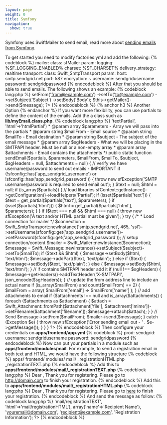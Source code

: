 ```yaml
---
layout: page
weight: 0
title: Symfony
navigation:
  show: true
---
```


Symfony uses SwiftMailer to send email, read more about [sending emails from Symfony](http://www.symfony-project.org/gentle-introduction/1_4/en/11-Emails).

To get started you need to modify factories.yml and add the following: {% codeblock %}
mailer: class: sfMailer param: logging: %SF_LOGGING_ENABLED% charset: %SF_CHARSET% delivery_strategy: realtime transport: class: Swift_SmtpTransport param: host: smtp.sendgrid.net port: 587 encryption: \~ username: sendgridusername password: sendgridpassword
{% endcodeblock %} After that you should be able to send emails. The following shows an example: {% codeblock lang:php %} <?php $message="Swift_Message::newInstance()" - ?>setFrom('from@example.com') -\>setTo('to@example.com') -\>setSubject('Subject') -\>setBody('Body'); \$this-\>getMailer()-\>send(\$message); ?\> {% endcodeblock %} 
{% anchor h3 %} Another Option {% endanchor %}
 If you want more flexibility, you can use partials to define the content of the emails. Add the a class such as **lib/myEmail.class.php**. {% codeblock lang:php %} <?php class myemail { ** * library to facilitate email messages being sent out, sendmail deprecated in symfony 1.2 * * @param string $partial - array with html and text partials ie array('text' ?>'textPartial', 'html'=\>'htmlPartial') \* @param array \$parameters - Array we will pass into the partials \* @param string \$mailFrom - Email source \* @param string \$mailTo - Email destination \* @param string \$subject - The subject of the email message \* @param array \$sgHeaders - What we will be placing in the SMTPAPI header. Must be null or a non-empty array \* @param array \$attachments - Email contains the attachments \*/ public static function sendEmail(\$partials, \$parameters, \$mailFrom, \$mailTo, \$subject, \$sgHeaders = null, \$attachments = null) { // verify we have username/password to send out emails - IMPORTANT if (!sfconfig::has('app\_sendgrid\_username') or !sfconfig::has('app\_sendgrid\_password')) { throw new sfException('SMTP username/password is required to send email out'); } \$text = null; \$html = null; if (is\_array(\$partials)) { // load libraries sfContext::getInstance()-\>getConfiguration()-\>loadHelpers('Partial'); if (isset(\$partials['text'])) { \$text = get\_partial(\$partials['text'], \$parameters); } if (isset(\$partials['html'])) { \$html = get\_partial(\$partials['html'], \$parameters); } } if (\$text === null && \$html === null) { throw new sfException('A text and/or HTML partial must be given'); } try { /\* \* Load connection for mailer \*/ \$connection = Swift\_SmtpTransport::newInstance('smtp.sendgrid.net', 465, 'ssl')-\>setUsername(sfconfig::get('app\_sendgrid\_username'))-\>setPassword(sfconfig::get('app\_sendgrid\_password')); // setup connection/content \$mailer = Swift\_Mailer::newInstance(\$connection); \$message = Swift\_Message::newInstance()-\>setSubject(\$subject)-\>setTo(\$mailTo); if (\$text && \$html) { \$message-\>setBody(\$html, 'text/html'); \$message-\>addPart(\$text, 'text/plain'); } else if (\$text) { \$message-\>setBody(\$text, 'text/plain'); } else { \$message-\>setBody(\$html, 'text/html'); } // if contains SMTPAPI header add it if (null !== \$sgHeaders) { \$message-\>getHeaders()-\>addTextHeader('X-SMTPAPI', json\_encode(\$sgHeaders)); } // update the from address line to include an actual name if (is\_array(\$mailFrom) and count(\$mailFrom) == 2) { \$mailFrom = array( \$mailFrom['email'] =\> \$mailFrom['name'] ); } // add attachments to email if (\$attachments !== null and is\_array(\$attachments)) { foreach (\$attachments as \$attachment) { \$attach = Swift\_Attachment::fromPath(\$attachment['file'], \$attachment['mime'])-\>setFilename(\$attachment['filename']); \$message-\>attach(\$attach); } } // Send \$message-\>setFrom(\$mailFrom); \$mailer-\>send(\$message); } catch (Exception \$e) { throw new sfException('Error sending email out - ' . \$e-\>getMessage()); } } } ?\> {% endcodeblock %} Then configure your credentials on **apps/frontend/app.yml** {% codeblock %}
prod: sendgrid: username: sendgridusername password: sendgridpassword
{% endcodeblock %} Now can put your partials in a module such as **apps/frontend/modules/mail**. For example, to send a registration email in both text and HTML, we would have the following structure {% codeblock %}
apps/ frontend/ modules/ mail/ _registrationHTML.php _registrationTEXT.php
{% endcodeblock %} Add this to **apps/frontend/modules/mail/\_registrationTEXT.php** {% codeblock lang:php %} Dear <!--?php echo $name ?-->, Thank you for registering. Please go to http://domain.com to finish your registration. {% endcodeblock %} Add this to **apps/frontend/modules/mail/\_registrationHTML.php** {% codeblock lang:php %} Dear <!--?php echo $name ?-->, Thank you for registering. Please go to [here](http://domain.com) to finish your registration. {% endcodeblock %} And send the message as follow: {% codeblock lang:php %} <?php myemail::sendemail(array('text' ?>'mail/registrationTEXT', 'html'=\>'mail/registrationHTML'), array('name'=\>'Recipient Name'), 'youremail@domain.com', 'recipient@example.com', 'Registration Information'); ?\> {% endcodeblock %}
